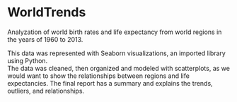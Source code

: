 # WorldTrends
Analyzation of world birth rates and life expectancy from world regions in the years of 1960 to 2013.


This data was represented with Seaborn visualizations, an imported library using Python.  
The data was cleaned, then organized and modeled with scatterplots, as we would want to 
show the relationships between regions and life expectancies. The final report has a summary
and explains the trends, outliers, and relationships. 

